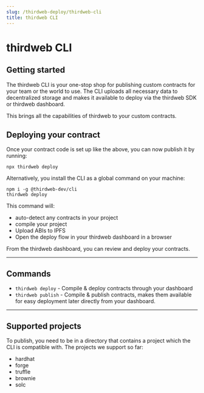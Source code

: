```yaml
---
slug: /thirdweb-deploy/thirdweb-cli
title: thirdweb CLI
---
```


# thirdweb CLI

## Getting started

The thirdweb CLI is your one-stop shop for publishing custom contracts for your team or the world to use. The CLI uploads all necessary data to decentralized storage and makes it available to deploy via the thirdweb SDK or thirdweb dashboard.

This brings all the capabilities of thirdweb to your custom contracts.

## Deploying your contract

Once your contract code is set up like the above, you can now publish it by running:

```shell
npx thirdweb deploy
```

Alternatively, you install the CLI as a global command on your machine:

```shell
npm i -g @thirdweb-dev/cli
thirdweb deploy
```

This command will:

- auto-detect any contracts in your project
- compile your project
- Upload ABIs to IPFS
- Open the deploy flow in your thirdweb dashboard in a browser

From the thirdweb dashboard, you can review and deploy your contracts.

---

## Commands

- `thirdweb deploy` - Compile & deploy contracts through your dashboard
- `thirdweb publish` - Compile & publish contracts, makes them available for easy deployment later directly from your dashboard.

---

## Supported projects

To publish, you need to be in a directory that contains a project which the CLI is compatible
with. The projects we support so far:

- hardhat
- forge
- truffle
- brownie
- solc
